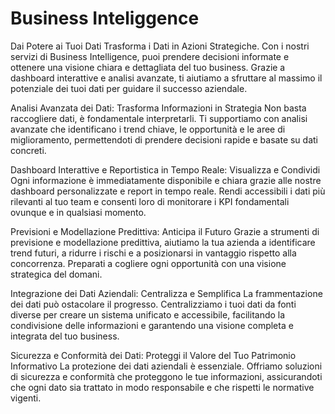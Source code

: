 # Business Inteliggence 
Dai Potere ai Tuoi Dati
Trasforma i Dati in Azioni Strategiche. Con i nostri servizi di Business Intelligence, puoi prendere decisioni informate e ottenere una visione chiara e dettagliata del tuo business. Grazie a dashboard interattive e analisi avanzate, ti aiutiamo a sfruttare al massimo il potenziale dei tuoi dati per guidare il successo aziendale.

Analisi Avanzata dei Dati: Trasforma Informazioni in Strategia
Non basta raccogliere dati, è fondamentale interpretarli. Ti supportiamo con analisi avanzate che identificano i trend chiave, le opportunità e le aree di miglioramento, permettendoti di prendere decisioni rapide e basate su dati concreti.

Dashboard Interattive e Reportistica in Tempo Reale: Visualizza e Condividi
Ogni informazione è immediatamente disponibile e chiara grazie alle nostre dashboard personalizzate e report in tempo reale. Rendi accessibili i dati più rilevanti al tuo team e consenti loro di monitorare i KPI fondamentali ovunque e in qualsiasi momento.

Previsioni e Modellazione Predittiva: Anticipa il Futuro
Grazie a strumenti di previsione e modellazione predittiva, aiutiamo la tua azienda a identificare trend futuri, a ridurre i rischi e a posizionarsi in vantaggio rispetto alla concorrenza. Preparati a cogliere ogni opportunità con una visione strategica del domani.

Integrazione dei Dati Aziendali: Centralizza e Semplifica
La frammentazione dei dati può ostacolare il progresso. Centralizziamo i tuoi dati da fonti diverse per creare un sistema unificato e accessibile, facilitando la condivisione delle informazioni e garantendo una visione completa e integrata del tuo business.

Sicurezza e Conformità dei Dati: Proteggi il Valore del Tuo Patrimonio Informativo
La protezione dei dati aziendali è essenziale. Offriamo soluzioni di sicurezza e conformità che proteggono le tue informazioni, assicurandoti che ogni dato sia trattato in modo responsabile e che rispetti le normative vigenti.

